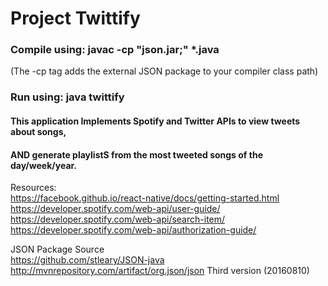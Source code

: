 # Project Twittify
### Compile using:  javac -cp "json.jar;" \*.java
(The -cp tag adds the external JSON package to your compiler class path)<br>
### Run using: java twittify



#### This application Implements Spotify and Twitter APIs to view tweets about songs, <br>
#### AND generate playlistS from the most tweeted songs of the day/week/year.

Resources:<br>
https://facebook.github.io/react-native/docs/getting-started.html<br>
https://developer.spotify.com/web-api/user-guide/<br>
https://developer.spotify.com/web-api/search-item/<br>
https://developer.spotify.com/web-api/authorization-guide/<br>

JSON Package Source<br>
https://github.com/stleary/JSON-java<br>
http://mvnrepository.com/artifact/org.json/json  Third version (20160810)<br>
